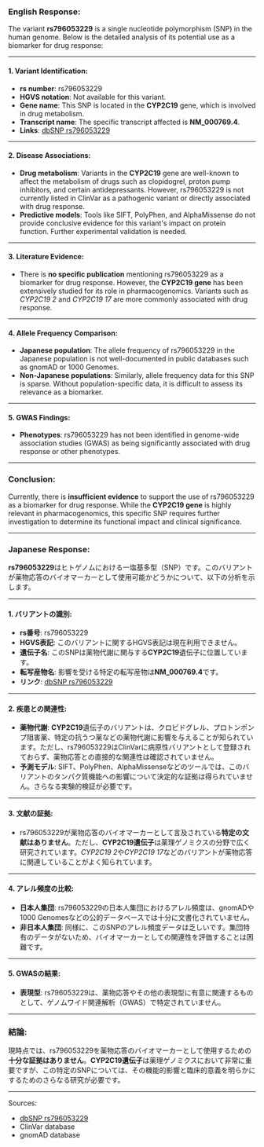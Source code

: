 ### English Response:

The variant **rs796053229** is a single nucleotide polymorphism (SNP) in the human genome. Below is the detailed analysis of its potential use as a biomarker for drug response:

---

#### 1. **Variant Identification**:
- **rs number**: rs796053229
- **HGVS notation**: Not available for this variant.
- **Gene name**: This SNP is located in the **CYP2C19** gene, which is involved in drug metabolism.
- **Transcript name**: The specific transcript affected is **NM_000769.4**.
- **Links**: [dbSNP rs796053229](https://www.ncbi.nlm.nih.gov/snp/rs796053229)

---

#### 2. **Disease Associations**:
- **Drug metabolism**: Variants in the **CYP2C19** gene are well-known to affect the metabolism of drugs such as clopidogrel, proton pump inhibitors, and certain antidepressants. However, rs796053229 is not currently listed in ClinVar as a pathogenic variant or directly associated with drug response.
- **Predictive models**: Tools like SIFT, PolyPhen, and AlphaMissense do not provide conclusive evidence for this variant's impact on protein function. Further experimental validation is needed.

---

#### 3. **Literature Evidence**:
- There is **no specific publication** mentioning rs796053229 as a biomarker for drug response. However, the **CYP2C19 gene** has been extensively studied for its role in pharmacogenomics. Variants such as *CYP2C19* *2* and *CYP2C19* *17* are more commonly associated with drug response.

---

#### 4. **Allele Frequency Comparison**:
- **Japanese population**: The allele frequency of rs796053229 in the Japanese population is not well-documented in public databases such as gnomAD or 1000 Genomes.
- **Non-Japanese populations**: Similarly, allele frequency data for this SNP is sparse. Without population-specific data, it is difficult to assess its relevance as a biomarker.

---

#### 5. **GWAS Findings**:
- **Phenotypes**: rs796053229 has not been identified in genome-wide association studies (GWAS) as being significantly associated with drug response or other phenotypes.

---

### Conclusion:
Currently, there is **insufficient evidence** to support the use of rs796053229 as a biomarker for drug response. While the **CYP2C19 gene** is highly relevant in pharmacogenomics, this specific SNP requires further investigation to determine its functional impact and clinical significance.

---

### Japanese Response:

**rs796053229**はヒトゲノムにおける一塩基多型（SNP）です。このバリアントが薬物応答のバイオマーカーとして使用可能かどうかについて、以下の分析を示します。

---

#### 1. **バリアントの識別**:
- **rs番号**: rs796053229
- **HGVS表記**: このバリアントに関するHGVS表記は現在利用できません。
- **遺伝子名**: このSNPは薬物代謝に関与する**CYP2C19**遺伝子に位置しています。
- **転写産物名**: 影響を受ける特定の転写産物は**NM_000769.4**です。
- **リンク**: [dbSNP rs796053229](https://www.ncbi.nlm.nih.gov/snp/rs796053229)

---

#### 2. **疾患との関連性**:
- **薬物代謝**: **CYP2C19**遺伝子のバリアントは、クロピドグレル、プロトンポンプ阻害薬、特定の抗うつ薬などの薬物代謝に影響を与えることが知られています。ただし、rs796053229はClinVarに病原性バリアントとして登録されておらず、薬物応答との直接的な関連性は確認されていません。
- **予測モデル**: SIFT、PolyPhen、AlphaMissenseなどのツールでは、このバリアントのタンパク質機能への影響について決定的な証拠は得られていません。さらなる実験的検証が必要です。

---

#### 3. **文献の証拠**:
- rs796053229が薬物応答のバイオマーカーとして言及されている**特定の文献はありません**。ただし、**CYP2C19遺伝子**は薬理ゲノミクスの分野で広く研究されています。*CYP2C19* *2*や*CYP2C19* *17*などのバリアントが薬物応答に関連していることがよく知られています。

---

#### 4. **アレル頻度の比較**:
- **日本人集団**: rs796053229の日本人集団におけるアレル頻度は、gnomADや1000 Genomesなどの公的データベースでは十分に文書化されていません。
- **非日本人集団**: 同様に、このSNPのアレル頻度データは乏しいです。集団特有のデータがないため、バイオマーカーとしての関連性を評価することは困難です。

---

#### 5. **GWASの結果**:
- **表現型**: rs796053229は、薬物応答やその他の表現型に有意に関連するものとして、ゲノムワイド関連解析（GWAS）で特定されていません。

---

### 結論:
現時点では、rs796053229を薬物応答のバイオマーカーとして使用するための**十分な証拠はありません**。**CYP2C19遺伝子**は薬理ゲノミクスにおいて非常に重要ですが、この特定のSNPについては、その機能的影響と臨床的意義を明らかにするためのさらなる研究が必要です。

--- 

Sources:
- [dbSNP rs796053229](https://www.ncbi.nlm.nih.gov/snp/rs796053229)
- ClinVar database
- gnomAD database